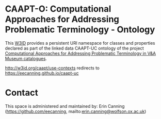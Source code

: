 # CAAPT-O: Computational Approaches for Addressing Problematic Terminology - Ontology
This [W3ID](https://w3id.org) provides a persistent URI namespace for classes and properties declared as part of the linked data CAAPT-UC ontology of the project [Computational Approaches for Addressing Problematic Terminology in V&A Museum catalogues](https://gtr.ukri.org/projects?ref=studentship-2784579).

http://w3id.org/caapt/use-contexts redirects to https://eecanning.github.io/caapt-uc

# Contact
This space is administered and maintained by: 
Erin Canning (https://github.com/eecanning, mailto:erin.canning@wolfson.ox.ac.uk)

